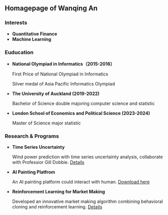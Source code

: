 ## Homagepage of Wanqing An


### Interests
- **Quantitative Finance**
- **Machine Learning**


### Euducation
- **National Olympiad in Informatics（2015-2016）**

  First Price of National Olympiad in Informatics 
  
  Silver medal of Asia Pacific Informatics Olympiad

- **The University of Auckland (2019-2022)**

  Bachelor of Science  double majoring computer science and statistic
  
- **London School of Economics and Political Science (2023-2024)**

  Master of Science major statistic
  
### Research & Programs
- **Time Series Uncertainty**

  Wind power prediction with time series uncertainty analysis, collaborate with Professior Gill Dobbie. [Details](https://github.com/MesaCrush/Time-seires-uncertianty)

- **AI Painting Platfrom**

  An AI painting platform could interact with human. [Download here](https://github.com/MesaCrush/Graph_Stitiching)
  
- **Reinforcement Learning for Market Making**
  
  Developed an innovative market making algorithm combining behavioral cloning and reinforcement learning. [Details](https://github.com/MesaCrush/LSE-Dissertation)

  
